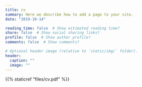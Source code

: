 ```yaml
---
title: cv
summary: Here we describe how to add a page to your site.
date: "2019-10-14"

reading_time: false  # Show estimated reading time?
share: false  # Show social sharing links?
profile: false  # Show author profile?
comments: false  # Show comments?

# Optional header image (relative to `static/img/` folder).
header:
  caption: ""
  image: ""
---
```

{{% staticref "files/cv.pdf" %}}


